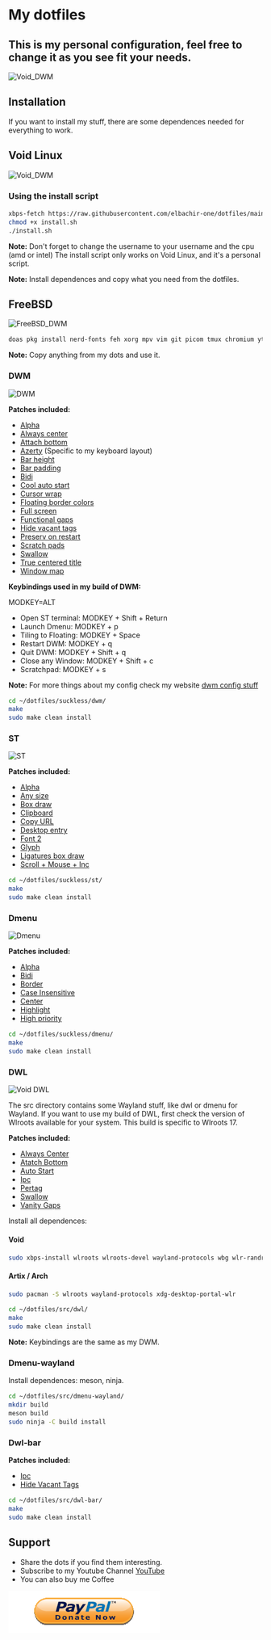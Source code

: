 # My dotfiles

## This is my personal configuration, feel free to change it as you see fit your needs.

![Void_DWM](assets/Void_DWM.jpg)

## Installation

If you want to install my stuff, there are some dependences needed for everything to work.

## Void Linux

![Void_DWM](assets/Void_DWM2.jpg)

### Using the install script

```bash
xbps-fetch https://raw.githubusercontent.com/elbachir-one/dotfiles/main/install.sh
chmod +x install.sh
./install.sh
```

**Note:** Don't forget to change the username to your username and the cpu (amd or intel)
The install script only works on Void Linux, and it's a personal script.

**Note:** Install dependences and copy what you need from the dotfiles.

## FreeBSD

![FreeBSD_DWM](assets/freebsd.jpg)

```bash
doas pkg install nerd-fonts feh xorg mpv vim git picom tmux chromium yt-dlp
```
**Note:** Copy anything from my dots and use it.


### DWM

![DWM](assets/dwm.jpg)

**Patches included:**

- [Alpha](https://dwm.suckless.org/patches/alpha/)
- [Always center](https://dwm.suckless.org/patches/alwayscenter/)
- [Attach bottom](https://dwm.suckless.org/patches/attachbottom/)
- [Azerty](https://dwm.suckless.org/patches/azerty/) (Specific to my keyboard layout)
- [Bar height](https://dwm.suckless.org/patches/bar_height/)
- [Bar padding](https://dwm.suckless.org/patches/barpadding/)
- [Bidi](https://dwm.suckless.org/patches/bidi/)
- [Cool auto start](https://dwm.suckless.org/patches/cool_autostart/)
- [Cursor wrap](https://dwm.suckless.org/patches/cursorwarp/)
- [Floating border colors](https://dwm.suckless.org/patches/float_border_color/)
- [Full screen](https://dwm.suckless.org/patches/fullscreen/)
- [Functional gaps](https://dwm.suckless.org/patches/functionalgaps/)
- [Hide vacant tags](https://dwm.suckless.org/patches/hide_vacant_tags/)
- [Preserv on restart](https://dwm.suckless.org/patches/preserveonrestart/)
- [Scratch pads](https://dwm.suckless.org/patches/scratchpads/)
- [Swallow](https://dwm.suckless.org/patches/swallow/)
- [True centered title](https://dwm.suckless.org/patches/truecenteredtitle/)
- [Window map](https://dwm.suckless.org/patches/windowmap/)

**Keybindings used in my build of DWM:**

MODKEY=ALT

- Open ST terminal: MODKEY + Shift + Return
- Launch Dmenu: MODKEY + p
- Tiling to Floating: MODKEY + Space
- Restart DWM: MODKEY + q
- Quit DWM: MODKEY + Shift + q
- Close any Window: MODKEY + Shift + c
- Scratchpad: MODKEY + s

**Note:** For more things about my config check my website [dwm config stuff](https://elbachir.org/src/my_dwm_config.html)

```bash
cd ~/dotfiles/suckless/dwm/
make
sudo make clean install
```

### ST

![ST](assets/st.jpg)

**Patches included:**

- [Alpha](https://st.suckless.org/patches/alpha/)
- [Any size](https://st.suckless.org/patches/anysize/)
- [Box draw](https://st.suckless.org/patches/boxdraw/)
- [Clipboard](https://st.suckless.org/patches/clipboard/)
- [Copy URL](https://st.suckless.org/patches/copyurl/)
- [Desktop entry](https://st.suckless.org/patches/desktopentry/)
- [Font 2](https://st.suckless.org/patches/font2/)
- [Glyph](https://st.suckless.org/patches/glyph_wide_support/)
- [Ligatures box draw](https://st.suckless.org/patches/ligatures/)
- [Scroll + Mouse + Inc](https://st.suckless.org/patches/scrollback/)

```bash
cd ~/dotfiles/suckless/st/
make
sudo make clean install
```

### Dmenu

![Dmenu](assets/dmenu.jpg)

**Patches included:**

- [Alpha](https://tools.suckless.org/dmenu/patches/alpha/)
- [Bidi](https://tools.suckless.org/dmenu/patches/bidi/)
- [Border](https://tools.suckless.org/dmenu/patches/border/)
- [Case Insensitive](https://tools.suckless.org/dmenu/patches/case-insensitive/)
- [Center](https://tools.suckless.org/dmenu/patches/center/)
- [Highlight](https://tools.suckless.org/dmenu/patches/highlight/)
- [High priority](https://tools.suckless.org/dmenu/patches/highpriority/)

```bash
cd ~/dotfiles/suckless/dmenu/
make
sudo make clean install
```

### DWL

![Void DWL](assets/dwl.jpg)

The src directory contains some Wayland stuff, like dwl or dmenu for Wayland.
If you want to use my build of DWL,
first check the version of Wlroots available for your system.
This build is specific to Wlroots 17.

**Patches included:**

- [Always Center](https://github.com/djpohly/dwl/wiki/alwayscenter)
- [Atatch Bottom](https://github.com/djpohly/dwl/wiki/attachbottom)
- [Auto Start](https://github.com/djpohly/dwl/wiki/autostart)
- [Ipc](https://github.com/djpohly/dwl/wiki/ipc)
- [Pertag](https://github.com/djpohly/dwl/wiki/pertag)
- [Swallow](https://github.com/djpohly/dwl/wiki/swallow)
- [Vanity Gaps](https://github.com/djpohly/dwl/wiki/vanitygaps)

Install all dependences:

#### Void

```bash
sudo xbps-install wlroots wlroots-devel wayland-protocols wbg wlr-randr xdg-desktop-portal-wlr
```

#### Artix / Arch

```bash
sudo pacman -S wlroots wayland-protocols xdg-desktop-portal-wlr
```

```bash
cd ~/dotfiles/src/dwl/
make
sudo make clean install
```

**Note:** Keybindings are the same as my DWM.

### Dmenu-wayland

Install dependences: meson, ninja.

```bash
cd ~/dotfiles/src/dmenu-wayland/
mkdir build
meson build
sudo ninja -C build install
```

### Dwl-bar

**Patches included:**

- [Ipc](https://github.com/MadcowOG/dwl-bar/wiki/ipc)
- [Hide Vacant Tags](https://github.com/MadcowOG/dwl-bar/wiki/hide-vacant-tags)

```bash
cd ~/dotfiles/src/dwl-bar/
make
sudo make clean install
```
## Support

- Share the dots if you find them interesting.
- Subscribe to my Youtube Channel [YouTube](https://www.youtube.com/@alphab91) 
- You can also buy me Coffee

[!["Donate"](assets/donate.png)](https://www.paypal.me/ELBACHIRK)
